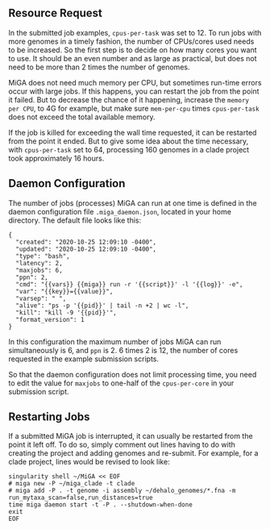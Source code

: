 ## Resource Request

In the submitted job examples, ```cpus-per-task``` was set to 12. To run jobs with more genomes in a timely fashion, the number of CPUs/cores used needs to be increased. So the first step is to decide on how many cores you want to use. It should be an even number and as large as practical, but does not need to be more than 2 times the number of genomes.

MiGA does not need much memory per CPU, but sometimes run-time errors occur with large jobs. If this happens, you can restart the job from the point it failed. But to decrease the chance of it happening, increase the ```memory per CPU```, to 4G for example, but make sure ```mem-per-cpu``` times ```cpus-per-task``` does not exceed the total available memory.  

If the job is killed for exceeding the wall time requested, it can be restarted from the point it ended. But to give some idea about the time necessary, with ```cpus-per-task``` set to 64, processing 160 genomes in a clade project took approximately 16 hours.  

## Daemon Configuration

The number of jobs (processes) MiGA can run at one time is defined in the daemon configuration file ```.miga_daemon.json```, located in your home directory. The default file looks like this:  

```
{
  "created": "2020-10-25 12:09:10 -0400",
  "updated": "2020-10-25 12:09:10 -0400",
  "type": "bash",
  "latency": 2,
  "maxjobs": 6,
  "ppn": 2,
  "cmd": "{{vars}} {{miga}} run -r '{{script}}' -l '{{log}}' -e",
  "var": "{{key}}={{value}}",
  "varsep": " ",
  "alive": "ps -p '{{pid}}' | tail -n +2 | wc -l",
  "kill": "kill -9 '{{pid}}'",
  "format_version": 1
}
```

In this configuration the maximum number of jobs MiGA can run simultaneously is 6, and ```ppn``` is 2. 6 times 2 is 12, the number of cores requested in the example submission scripts.

So that the daemon configuration does not limit processing time, you need to edit the value for ```maxjobs``` to one-half of the ```cpus-per-core``` in your submission script.  

## Restarting Jobs

If a submitted MiGA job is interrupted, it can usually be restarted from the point it left off. To do so, simply comment out lines having to do with creating the project and adding genomes and re-submit. For example, for a clade project, lines would be revised to look like:  


```
singularity shell ~/MiGA << EOF
# miga new -P ~/miga_clade -t clade
# miga add -P . -t genome -i assembly ~/dehalo_genomes/*.fna -m run_mytaxa_scan=false,run_distances=true
time miga daemon start -t -P . --shutdown-when-done
exit
EOF
```
